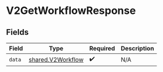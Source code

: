 # V2GetWorkflowResponse


## Fields

| Field                                                  | Type                                                   | Required                                               | Description                                            |
| ------------------------------------------------------ | ------------------------------------------------------ | ------------------------------------------------------ | ------------------------------------------------------ |
| `data`                                                 | [shared.V2Workflow](../../models/shared/v2workflow.md) | :heavy_check_mark:                                     | N/A                                                    |